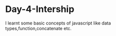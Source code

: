 # Day-4-Intership
I learnt some basic concepts of javascript like data types,function,concatenate etc.
